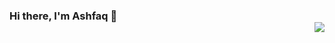 ### Hi there, I'm Ashfaq 👋 <div align = 'right'>![](https://komarev.com/ghpvc/?username=ashfaqch&color=blue)</div>


<!--
**ashfaqch/ashfaqch** is a ✨ _special_ ✨ repository because its `README.md` (this file) appears on your GitHub profile.

Here are some ideas to get you started:

- 🔭 I’m currently working on ...
- 🌱 I’m currently learning ...
- 👯 I’m looking to collaborate on ...
- 🤔 I’m looking for help with ...
- 💬 Ask me about ...
- 📫 How to reach me: ...
- 😄 Pronouns: ...
- ⚡ Fun fact: ...
-->
